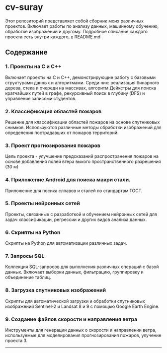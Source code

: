 # cv-suray

Этот репозиторий представляет собой сборник моих различных проектов. Включает работы по анализу данных, машинному обучению, обработке изображений и другому. Подробное описание каждого проекта есть внутри каждого, в README.md

## Содержание

### 1. Проекты на C и C++


Включает проекты на C и C++, демонстрирующие работу с базовыми структурами данных и алгоритмами. Среди них: реализация бинарного дерева, стека и очереди на массивах, алгоритм Дейкстры для поиска кратчайших путей в графе, рекурсивный поиск в глубину (DFS) и управление записями студентов. 

### 2. Классификация областей пожаров


Решение для классификации областей пожаров на основе спутниковых снимков. Используются различные методы обработки изображений для определения пострадавших от пожаров территорий.

### 3. Проект прогнозирования пожаров


Цель проекта - улучшение предсказаний распространения пожаров на основе добавления полей втера выкого пространственного разрешения (30 м) 

### 4. Приложение Android для поиска макри стали.


Приложение для посика слпавов и сталей по стандартам ГОСТ.

### 5. Проекты нейронных сетей


Проекты, связанные с разработкой и обучением нейронных сетей для задач классификации, регрессии и других видов анализа данных.

### 6. Скрипты на Python


Скрипты на Python для автоматизации различных задач.

### 7. Запросы SQL


Коллекция SQL-запросов для выполнения различных операций с базой данных. Включает выборки данных, фильтрацию, группировку и объединение таблиц.

### 8. Загрузка спутниковых изображений


Скрипты для автоматической загрузки и обработки спутниковых изображений Sentinel-2 и Landsat 8 и 9 с помощью Google Earth Engine.

### 9. Создание файлов скорости и направления ветра


Инструменты для генерации данных о скорости и направлении ветра, используемые для моделирования прогнозирования пожаров, улучение проекта 3.

---

